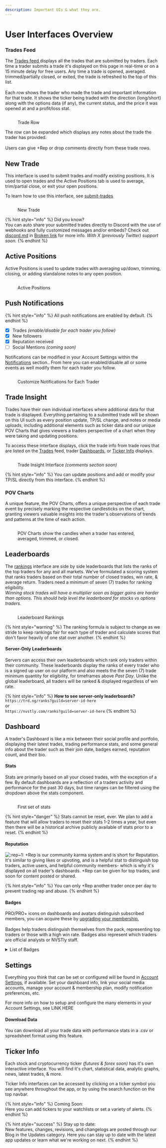 ```yaml
---
description: Important UIs & what they are.
---
```


# User Interfaces Overview

### Trades Feed

The [Trades feed ](https://trhub.net/trades)displays all the trades that are submitted by traders. Each time a trader submits a trade it's displayed on this page in real-time or on a 15 minute delay for free users. Any time a trade is opened, averaged. trimmed/partially closed, or exited, the trade is refreshed to the top of this list.\
\
Each row shows the trader who made the trade and important information for that trade. It shows the ticker being traded with the direction (long/short) along with the options data (if any), the current status, and the price it was opened at and a profit/loss stat.

<figure><img src="../../.gitbook/assets/image (1) (1) (1) (1) (1) (1) (1) (1) (1) (1) (1) (1) (1) (1) (1) (1) (1) (1) (1) (1) (1) (1) (1).png" alt=""><figcaption><p>Trade Row</p></figcaption></figure>

The row can be expanded which displays any notes about the trade the trader has provided.\
\
Users can give +Rep or drop comments directly from these trade rows.

## New Trade

This interface is used to submit trades and modify existing positions. It is used to open trades and the Active Positions tab is used to average, trim/partial close, or exit your open positions.

To learn how to use this interface, see [submit-trades](../../submit-trades-from-web/submit-trades/ "mention")

<figure><img src="../../.gitbook/assets/image (2) (1) (1) (1) (1) (1) (1) (1) (1) (1) (1) (1) (1) (1) (1) (1) (1) (1) (1) (1).png" alt=""><figcaption><p>New Trade</p></figcaption></figure>

{% hint style="info" %}
Did you know?\
You can auto share your submitted trades directly to Discord with the use of webhooks and fully customized messages and/or embeds? Check out [discord.md](../../trade-sharing/discord.md "mention") in [Broken link](broken-reference "mention") for more info. _With X (previously Twitter) support soon._
{% endhint %}

## Active Positions

Active Positions is used to update trades with averaging up/down, trimming, closing, or adding standalone notes to any open position.

<figure><img src="../../.gitbook/assets/image (259).png" alt=""><figcaption><p>Active Positions</p></figcaption></figure>

## Push Notifications

{% hint style="info" %}
All push notifications are enabled by default.
{% endhint %}

* [x] Trades _(enable/disable for each trader you follow)_
* [x] New followers
* [x] Reputation received
* [ ] Social Mentions _(coming soon)_

Notifications can be modified in your Account Settings within the [Notifications](https://nvstly.com/settings/notifications) section.. From here you can enabled/disable all or some events as well modify them for each trader you follow.

<figure><img src="../../.gitbook/assets/image (3) (1) (1) (1) (1) (1) (1) (1) (1) (1) (1) (1) (1).png" alt=""><figcaption><p>Customize Notifications for Each Trader</p></figcaption></figure>

## Trade Insight

Trades have their own individual interfaces where additional data for that trade is displayed. Everything pertaining to a submitted trade will be shown on this UI such as every position update, TP/SL change, and notes or media uploads, including additional elements such as ticker data and our unique POV Charts that gives viewers a traders perspective of a chart when they were taking and updating positions.

To access these interface displays, click the trade info from trade rows that are listed on the [Trades](user-interfaces-overview.md#trades-feed) feed, trader [Dashboards](user-interfaces-overview.md#dashboard), or [Ticker Info](user-interfaces-overview.md#ticker-info) displays.

<figure><img src="../../.gitbook/assets/image (4) (1) (1) (1) (1) (1) (1) (1) (1) (1) (1).png" alt=""><figcaption><p>Trade Insight Interface <em>(comments section soon)</em></p></figcaption></figure>

{% hint style="info" %}
You can update positions and add or modify your TP/SL directly from this interface.
{% endhint %}

### POV Charts

A unique feature, the POV Charts, offers a unique perspective of each trade event by precisely marking the respective candlesticks on the chart, granting viewers valuable insights into the trader's observations of trends and patterns at the time of each action.

<figure><img src="../../.gitbook/assets/image (284).png" alt=""><figcaption><p>POV Charts show the candles when a trader has entered, averaged, trimmed, or closed.</p></figcaption></figure>

## Leaderboards

The [rankings](https://nvst.ly/ranks) interface are side by side leaderboards that lists the ranks of the top traders for any and all markets. We've formulated a scoring system that ranks traders based on their total number of closed trades, win rate, & average return. Traders need a minimum of seven (7) trades for ranking eligibility.\
_Winning stock trades will have a multiplier soon as bigger gains are harder than options. This should help level the leaderboard for stocks vs options traders._

<figure><img src="../../.gitbook/assets/image (283).png" alt=""><figcaption><p>Leaderboard Rankings</p></figcaption></figure>

{% hint style="warning" %}
The ranking formula is subject to change as we stride to keep rankings fair for each type of trader and calculate scores that don't favor heavily of one stat over another.
{% endhint %}

#### Server-Only Leaderboards

Servers can access their own leaderboards which rank only traders within their community. These leaderboards display the ranks of every trader who is a signed up user on our platform and also meets the the seven (7) trade minimum quantity for eligibility, for timeframes above _Past Day_. Unlike the global leaderboard, all traders will be ranked & displayed regardless of win rate.

{% hint style="info" %}
**How to see server-only leaderboards?**\
`https://trd.ng/ranks?guild=server-id-here`\
or\
`https://nvstly.com/ranks?guild=server-id-here`
{% endhint %}

## Dashboard

A trader's Dashboard is like a mix between their social profile and portfolio, displaying their latest trades, trading performance stats, and some general info about the trader such as their join date, badges earned, reputation count, and their bio.

#### Stats

Stats are primarily based on all your closed trades, with the exception of a few. By default dashboards are a reflection of a traders activity and performance for the past 30 days, but time ranges can be filtered using the dropdown above the stats component.

<figure><img src="../../.gitbook/assets/image (5) (1) (1) (1) (1) (1) (1) (1) (1) (1).png" alt=""><figcaption><p>First set of stats</p></figcaption></figure>

{% hint style="danger" %}
Stats cannot be reset, ever. We plan to add a feature that will allow traders to reset their stats 1-2 times a year, but even then there will be a historical archive publicly available of stats prior to a reset.
{% endhint %}

#### Reputation

<img src="https://cdn.discordapp.com/emojis/1084784995912142868.webp?size=96&#x26;quality=lossless" alt=":rep~1:" data-size="line"> +Rep is our community karma system and is short for Reputation. It's similar to giving likes or upvoting, and is a helpful stat to distinguish top traders, active users, and helpful community members- which is why it's displayed on all trader's dashboards. +Rep can be given for top trades, and soon for content posted or shared.

{% hint style="info" %}
You can only +Rep another trader once per day to prevent trading rep and abuse.
{% endhint %}

#### Badges

PRO/PRO+ icons on dashboards and avatars distinguish subscribed members, you can acquire these by [upgrading your membership.](https://trhub.net/pro)\
\
Badges help traders distinguish themselves from the pack, representing top traders or those with a high win rate. Badges also represent which traders are official analysts or NVSTly staff.

<details>

<summary>List of Badges</summary>

Top Trader - Ranked top 10 on all-time or 30 day leaderboards

High Win Rate - 70% or higher win rate

Tier 1-4 - Measure of a traders length of time and contributions in the Discord server

ELITE Analyst - An official Trade Hub analyst, we back their trades are of quality

Analyst - Prospects for ELITE & guest analysts

Developer - App developer for Trade Hub. You may see bizarre trades, likely for testing.

Staff - Official Trade Hub staff or support team

Founder - Just a back-end permissions & access for administrators

</details>

## Settings

Everything you think that can be set or configured will be found in [Account Settings](https://thetradehub.net/settings), if available. Set your dashboard info, link your social media accounts, manage your account & membership plan, modify notification preferences, etc.

For more info on how to setup and configure the many elements in your Account Settings, see LINK HERE

#### Download Data

You can download all your trade data with performance stats in a .csv or spreadsheet format using this feature.

## Ticker Info

Each stock and cryptocurrency ticker _(futures & forex soon)_ has it's own interactive interface. You will find it's chart, statistical data, analytic graphs, news, latest trades, & more.&#x20;

Ticker Info interfaces can be accessed by clicking on a ticker symbol you see anywhere throughout the app, or by using the search function on the top navbar.

{% hint style="info" %}
Coming Soon:\
Here you can add tickers to your watchlists or set a variety of alerts.
{% endhint %}







{% hint style="success" %}
Stay up to date:\
New features, changes, revisions, and changelogs are posted through our Blog in the Updates category. Here you can stay up to date with the latest app updates or learn what we're working on next.
{% endhint %}
